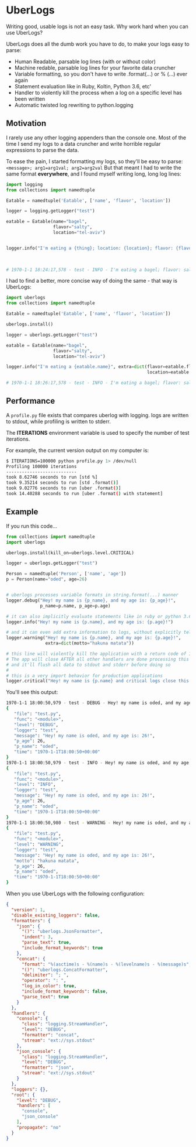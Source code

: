 # UberLogs

Writing good, usable logs is not an easy task. Why work hard when you can use UberLogs?

UberLogs does all the dumb work you have to do, to make your logs easy to parse:

- Human Readable, parsable log lines (with or without color)
- Machine redable, parsable log lines for your favorite data cruncher
- Variable formatting, so you don't have to write .format(...) or % (...) ever again
- Statement evaluation like in Ruby, Koltin, Python 3.6, etc'
- Handler to violently kill the process when a log on a specific level has been written
- Automatic twisted log rewriting to python.logging

## Motivation

I rarely use any other logging appenders than the console one. Most of the time I send my logs to a data cruncher and write horrible regular expressions to parse the data.

To ease the pain, I started formatting my logs, so they'll be easy to parse: `<message>; arg1=arg1val; arg2=arg2val` But that meant I had to write the same format **everywhere**, and I found myself writing long, long log lines:

```python
import logging
from collections import namedtuple

Eatable = namedtuple('Eatable', ['name', 'flavor', 'location'])

logger = logging.getLogger("test")

eatable = Eatable(name="bagel",
                  flavor="salty",
                  location="tel-aviv")


logger.info("I'm eating a {thing}; location: {location}; flavor: {flavor}".format(thing=eatable.name,
                                                                                  location=eatable.location,
                                                                                  flavor=eatable.flavor))

# 1970-1-1 18:24:17,578 - test - INFO - I'm eating a bagel; flavor: salty; location: tel-aviv
```

I had to find a better, more concise way of doing the same - that way is UberLogs:

```python
import uberlogs
from collections import namedtuple

Eatable = namedtuple('Eatable', ['name', 'flavor', 'location'])

uberlogs.install()

logger = uberlogs.getLogger("test")

eatable = Eatable(name="bagel",
                  flavor="salty",
                  location="tel-aviv")

logger.info("I'm eating a {eatable.name}", extra=dict(flavor=eatable.flavor,
                                                      location=eatable.location))

# 1970-1-1 18:26:17,578 - test - INFO - I'm eating a bagel; flavor: salty; location: tel-aviv
```

## Performance

A `profile.py` file exists that compares uberlog with logging. logs are written to stdout, while profiling is written to stderr.

The **ITERATIONS** environment variable is used to specify the number of test iterations.

For example, the current version output on my computer is:

```bash
$ ITERATIONS=100000 python profile.py 1> /dev/null
Profiling 100000 iterations
---------------------------
took 8.62746 seconds to run [std %]
took 9.35214 seconds to run [std .format()]
took 9.02776 seconds to run [uber .format()]
took 14.40288 seconds to run [uber .format() with statement]
```

## Example

If you run this code...

```python
from collections import namedtuple
import uberlogs

uberlogs.install(kill_on=uberlogs.level.CRITICAL)

logger = uberlogs.getLogger("test")

Person = namedtuple('Person', ['name', 'age'])
p = Person(name="oded", age=26)


# uberlogs processes variable formats in string.format(...) manner
logger.debug("Hey! my name is {p_name}, and my age is: {p_age}!",
             p_name=p.name, p_age=p.age)

# it can also implicitly evaluate statements like in ruby or python 3.6  
logger.info("Hey! my name is {p.name}, and my age is: {p.age}!")

# and it can even add extra information to logs, without explicitly telling it to!
logger.warning("Hey! my name is {p.name}, and my age is: {p.age}!",
               extra=dict(motto="hakuna matata"))

# this line will violently kill the application with a return code of 1
# The app will close AFTER all other handlers are done processing this lines
# and it'll flush all data to stdout and stderr before doing so
#
# this is a very import behavior for production applications
logger.critical("Hey! my name is {p.name} and critical logs close this app!")
```

You'll see this output:

```bash
1970-1-1 18:00:50,979 - test - DEBUG - Hey! my name is oded, and my age is: 26!
{
   "file": "test.py",
   "func": "<module>",
   "level": "DEBUG",
   "logger": "test",
   "message": "Hey! my name is oded, and my age is: 26!",
   "p_age": 26,
   "p_name": "oded",
   "time": "1970-1-1T18:00:50+00:00"
}
1970-1-1 18:00:50,979 - test - INFO - Hey! my name is oded, and my age is: 26!
{
   "file": "test.py",
   "func": "<module>",
   "level": "INFO",
   "logger": "test",
   "message": "Hey! my name is oded, and my age is: 26!",
   "p_age": 26,
   "p_name": "oded",
   "time": "1970-1-1T18:00:50+00:00"
}
1970-1-1 18:00:50,980 - test - WARNING - Hey! my name is oded, and my age is: 26!; motto: hakuna matata
{
   "file": "test.py",
   "func": "<module>",
   "level": "WARNING",
   "logger": "test",
   "message": "Hey! my name is oded, and my age is: 26!",
   "motto": "hakuna matata",
   "p_age": 26,
   "p_name": "oded",
   "time": "1970-1-1T18:00:50+00:00"
}
```

When you use UberLogs with the following configuration:

```json
{
  "version": 1,
  "disable_existing_loggers": false,
  "formatters": {
    "json": {
      "()": "uberlogs.JsonFormatter",
      "indent": 3,
      "parse_text": true,
      "include_format_keywords": true
    },
    "concat": {
      "format": "%(asctime)s - %(name)s - %(levelname)s - %(message)s",
      "()": "uberlogs.ConcatFormatter",
      "delimiter": "; ",
      "operator": ": ",
      "log_in_color": true,
      "include_format_keywords": false,
      "parse_text": true
    }
  },
  "handlers": {
    "console": {
      "class": "logging.StreamHandler",
      "level": "DEBUG",
      "formatter": "concat",
      "stream": "ext://sys.stdout"
    },
    "json_console": {
      "class": "logging.StreamHandler",
      "level": "DEBUG",
      "formatter": "json",
      "stream": "ext://sys.stdout"
    }
  },
  "loggers": {},
  "root": {
    "level": "DEBUG",
    "handlers": [
      "console",
      "json_console"
    ],
    "propagate": "no"
  }
}
```
